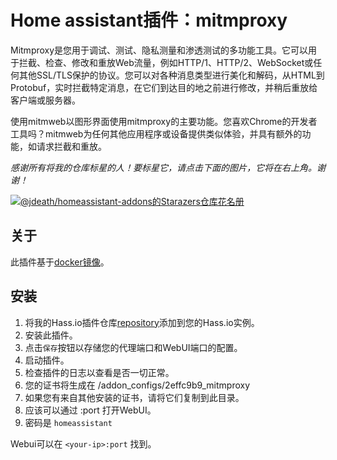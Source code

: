 # Home assistant插件：mitmproxy

Mitmproxy是您用于调试、测试、隐私测量和渗透测试的多功能工具。它可以用于拦截、检查、修改和重放Web流量，例如HTTP/1、HTTP/2、WebSocket或任何其他SSL/TLS保护的协议。您可以对各种消息类型进行美化和解码，从HTML到Protobuf，实时拦截特定消息，在它们到达目的地之前进行修改，并稍后重放给客户端或服务器。

使用mitmweb以图形界面使用mitmproxy的主要功能。您喜欢Chrome的开发者工具吗？mitmweb为任何其他应用程序或设备提供类似体验，并具有额外的功能，如请求拦截和重放。

_感谢所有将我的仓库标星的人！要标星它，请点击下面的图片，它将在右上角。谢谢！_

[![@jdeath/homeassistant-addons的Starazers仓库花名册](https://reporoster.com/stars/jdeath/homeassistant-addons)](https://github.com/jdeath/homeassistant-addons/stargazers)

## 关于

此插件基于[docker镜像](https://github.com/mitmproxy/mitmproxy)。

## 安装

1. 将我的Hass.io插件仓库[repository]添加到您的Hass.io实例。
1. 安装此插件。
1. 点击`保存`按钮以存储您的代理端口和WebUI端口的配置。
1. 启动插件。
1. 检查插件的日志以查看是否一切正常。
1. 您的证书将生成在 /addon_configs/2effc9b9_mitmproxy
1. 如果您有来自其他安装的证书，请将它们复制到此目录。
1. 应该可以通过 <your-ip>:port 打开WebUI。
1. 密码是 `homeassistant`

Webui可以在 `<your-ip>:port` 找到。

[repository]: https://github.com/jdeath/homeassistant-addons